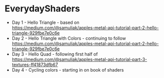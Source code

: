 # EverydayShaders

 - Day 1 - Hello Triangle - based on https://medium.com/@samuliak/apples-metal-api-tutorial-part-2-hello-triangle-929fbe7e0c6e
 - Day 2 - Hello Triangle with Colors - continuing to follow https://medium.com/@samuliak/apples-metal-api-tutorial-part-2-hello-triangle-929fbe7e0c6e
 - Day 3 - Hello Quad - following first half of https://medium.com/@samuliak/apples-metal-api-tutorial-part-3-textures-ff41873dfb67
 - Day 4 - Cycling colors - starting in on book of shaders